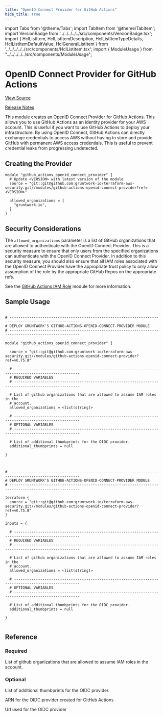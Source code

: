 ```yaml
---
title: "OpenID Connect Provider for GitHub Actions"
hide_title: true
---
```


import Tabs from '@theme/Tabs';
import TabItem from '@theme/TabItem';
import VersionBadge from '../../../../../src/components/VersionBadge.tsx';
import { HclListItem, HclListItemDescription, HclListItemTypeDetails, HclListItemDefaultValue, HclGeneralListItem } from '../../../../../src/components/HclListItem.tsx';
import { ModuleUsage } from "../../../../../src/components/ModuleUsage";

<VersionBadge repoTitle="Security Modules" version="0.75.8" lastModifiedVersion="0.73.0"/>

# OpenID Connect Provider for GitHub Actions

<a href="https://github.com/gruntwork-io/terraform-aws-security/tree/v0.75.8/modules/github-actions-openid-connect-provider" className="link-button" title="View the source code for this module in GitHub.">View Source</a>

<a href="https://github.com/gruntwork-io/terraform-aws-security/releases/tag/v0.73.0" className="link-button" title="Release notes for only versions which impacted this module.">Release Notes</a>

This module creates an OpenID Connect Provider for GitHub Actions. This allows you to use GitHub Actions as an identity
provider for your AWS account. This is useful if you want to use GitHub Actions to deploy your infrastructure. By
using OpenID Connect, GitHub Actions can directly exchange credentials to access AWS without having to store and provide
GitHub with permanent AWS access credentials. This is useful to prevent credential leaks from progressing undetected.

## Creating the Provider

```hcl
module "github_actions_openid_connect_provider" {
  # Update <VERSION> with latest version of the module
  source = "git::git@github.com:gruntwork-io/terraform-aws-security.git//modules/github-actions-openid-connect-provider?ref=<VERSION>"

  allowed_organizations = [
    "gruntwork-io",
  ]
}
```

## Security Considerations

The `allowed_organizations` parameter is a list of GitHub organizations that are allowed to authenticate with the OpenID
Connect Provider. This is a security measure to ensure that only users from the specified organizations can authenticate
with the OpenID Connect Provider. In addition to this security measure, you should also ensure that all IAM roles
associated with the OpenID Connect Provider have the appropriate trust policy to only allow assumption of the role by
the appropriate GitHub Repos on the appropriate refs.

See the [GitHub Actions IAM Role](https://github.com/gruntwork-io/terraform-aws-security/tree/v0.75.8/modules/github-actions-iam-role/README.md) module for more information.

## Sample Usage

<Tabs>
<TabItem value="terraform" label="Terraform" default>

```hcl title="main.tf"

# ------------------------------------------------------------------------------------------------------
# DEPLOY GRUNTWORK'S GITHUB-ACTIONS-OPENID-CONNECT-PROVIDER MODULE
# ------------------------------------------------------------------------------------------------------

module "github_actions_openid_connect_provider" {

  source = "git::git@github.com:gruntwork-io/terraform-aws-security.git//modules/github-actions-openid-connect-provider?ref=v0.75.8"

  # ----------------------------------------------------------------------------------------------------
  # REQUIRED VARIABLES
  # ----------------------------------------------------------------------------------------------------

  # List of github organizations that are allowed to assume IAM roles in the
  # account.
  allowed_organizations = <list(string)>

  # ----------------------------------------------------------------------------------------------------
  # OPTIONAL VARIABLES
  # ----------------------------------------------------------------------------------------------------

  # List of additional thumbprints for the OIDC provider.
  additional_thumbprints = null

}


```

</TabItem>
<TabItem value="terragrunt" label="Terragrunt" default>

```hcl title="terragrunt.hcl"

# ------------------------------------------------------------------------------------------------------
# DEPLOY GRUNTWORK'S GITHUB-ACTIONS-OPENID-CONNECT-PROVIDER MODULE
# ------------------------------------------------------------------------------------------------------

terraform {
  source = "git::git@github.com:gruntwork-io/terraform-aws-security.git//modules/github-actions-openid-connect-provider?ref=v0.75.8"
}

inputs = {

  # ----------------------------------------------------------------------------------------------------
  # REQUIRED VARIABLES
  # ----------------------------------------------------------------------------------------------------

  # List of github organizations that are allowed to assume IAM roles in the
  # account.
  allowed_organizations = <list(string)>

  # ----------------------------------------------------------------------------------------------------
  # OPTIONAL VARIABLES
  # ----------------------------------------------------------------------------------------------------

  # List of additional thumbprints for the OIDC provider.
  additional_thumbprints = null

}


```

</TabItem>
</Tabs>




## Reference

<Tabs>
<TabItem value="inputs" label="Inputs" default>

### Required

<HclListItem name="allowed_organizations" requirement="required" type="list(string)">
<HclListItemDescription>

List of github organizations that are allowed to assume IAM roles in the account.

</HclListItemDescription>
</HclListItem>

### Optional

<HclListItem name="additional_thumbprints" requirement="optional" type="list(string)">
<HclListItemDescription>

List of additional thumbprints for the OIDC provider.

</HclListItemDescription>
<HclListItemDefaultValue defaultValue="null"/>
</HclListItem>

</TabItem>
<TabItem value="outputs" label="Outputs">

<HclListItem name="arn">
<HclListItemDescription>

ARN for the OIDC provider created for GitHub Actions

</HclListItemDescription>
</HclListItem>

<HclListItem name="url">
<HclListItemDescription>

Url used for the OIDC provider

</HclListItemDescription>
</HclListItem>

</TabItem>
</Tabs>

<!-- ##DOCS-SOURCER-START
{
  "originalSources": [
    "https://github.com/gruntwork-io/terraform-aws-security/tree/v0.75.8/modules/github-actions-openid-connect-provider/readme.md",
    "https://github.com/gruntwork-io/terraform-aws-security/tree/v0.75.8/modules/github-actions-openid-connect-provider/variables.tf",
    "https://github.com/gruntwork-io/terraform-aws-security/tree/v0.75.8/modules/github-actions-openid-connect-provider/outputs.tf"
  ],
  "sourcePlugin": "module-catalog-api",
  "hash": "ab48bbe9e5445f7012b324ed064dfbde"
}
##DOCS-SOURCER-END -->
